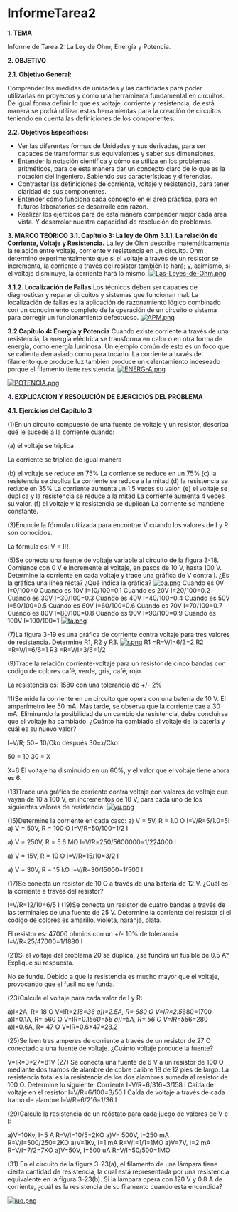 # InformeTarea2
**1. TEMA**

Informe de Tarea 2: La Ley de Ohm; Energía y Potencia.

**2. OBJETIVO**

**2.1. Objetivo General:**

Comprender las medídas de unidades y las cantidades para poder utilizarlas en proyectos y como una herramienta fundamental en circuitos. De igual forma definir lo que es voltaje, corriente y resistencia, de está manera se podrá utilizar estas herramientas para la creación de circuitos teniendo en cuenta las definiciones de los componentes.

**2.2. Objetivos Específicos:**

- Ver las diferentes formas de Unidades y sus derivadas, para ser capaces de transformar sus equivalentes y saber sus dimensiones. 
- Entender la notación científica y cómo se utiliza en los problemas aritméticos, para de esta manera dar un concepto claro de lo que es la notación del ingeniero. Sabiendo sus características y diferencias.
- Contrastar las definiciones de corriente, voltaje y resistencia, para tener claridad de sus componentes.
- Entender cómo funciona cada concepto en el área práctica, para en futuros laboratorios se desarrolle con razón.
- Realizar los ejercicos para de esta manera compender mejor cada área vista. Y desarrolar nuestra capacidad de resolución de problemas. 

**3. MARCO TEÓRICO**
**3.1. Capítulo 3: La ley de Ohm**
**3.1.1.  La relación de Corriente, Voltaje y Resistencia.**
La ley de Ohm describe matemáticamente la relación entre voltaje, corriente y resistencia
en un circuito. Ohm determinó experimentalmente que si el voltaje a través de un resistor se incrementa, la corriente a través del resistor también lo hará; y, asimismo, si el voltaje disminuye, la corriente hará lo mismo.
[![Las-Leyes-de-Ohm.png](https://i.postimg.cc/JzqpP2nG/Las-Leyes-de-Ohm.png)](https://postimg.cc/FYYbKG04)

**3.1.2. Localización de Fallas**
Los técnicos deben ser capaces de diagnosticar y reparar circuitos y sistemas que funcionan mal. La localización de fallas es la aplicación de razonamiento lógico combinado con un conocimiento completo de la operación de un circuito o sistema para corregir un funcionamiento defectuoso.
[![APM.png](https://i.postimg.cc/1RFhJyZX/APM.png)](https://postimg.cc/MXzFG2HJ)

**3.2 Capítulo 4: Energía y Potencia**
Cuando existe corriente a través de una resistencia, la energía eléctrica se transforma en calor o en otra forma de energía, como energía luminosa. Un ejemplo común de esto es un foco que se calienta demasiado como para tocarlo. La corriente a través del filamento que produce luz también produce un calentamiento indeseado porque el filamento tiene resistencia.
[![ENERG-A.png](https://i.postimg.cc/D0DyL6VZ/ENERG-A.png)](https://postimg.cc/V0q8cjkQ)

[![POTENCIA.png](https://i.postimg.cc/qvGYhRHh/POTENCIA.png)](https://postimg.cc/tsYD89Tp)

**4. EXPLICACIÓN Y RESOLUCIÓN DE EJERCICIOS DEL PROBLEMA**

**4.1. Ejercicios del Capítulo 3**

(1)En un circuito compuesto de una fuente de voltaje y un resistor, describa qué le sucede a la corriente cuando:

(a)	el voltaje se triplica

La corriente se triplica de igual manera

(b)	el voltaje se reduce en 75%
La corriente se reduce en un 75%
(c)	la resistencia se duplica
La corriente se reduce a la mitad
(d)	la resistencia se reduce en 35%
La corriente aumenta un 1.5 veces su valor.
(e)	el voltaje se duplica y la resistencia se reduce a la mitad
La corriente aumenta 4 veces su valor.
(f)	el voltaje y la resistencia se duplican
La corriente se mantiene constante.

(3)Enuncie la fórmula utilizada para encontrar V cuando los valores de I y R son conocidos.

La fórmula es: V = IR

(5)Se conecta una fuente de voltaje variable al circuito de la figura 3-18. Comience con 0 V e incremente el voltaje, en pasos de 10 V, hasta 100 V. Determine la corriente en cada voltaje y trace una gráfica de V contra I. ¿Es la gráfica una línea recta? ¿Qué indica la gráfica?
[![pa.png](https://i.postimg.cc/x8HVLZX8/pa.png)](https://postimg.cc/2LztD2FN)
	Cuando es 0V
I=0/100=0
	Cuando es 10V
I=10/100=0.1
	Cuando es 20V
I=20/100=0.2
	Cuando es 30V
I=30/100=0.3
	Cuando es 40V
I=40/100=0.4
	Cuando es 50V
I=50/100=0.5
	Cuando es 60V
I=60/100=0.6
	Cuando es 70V
I=70/100=0.7
	Cuando es 80V
I=80/100=0.8
	Cuando es 90V
I=90/100=0.9
	Cuando es 100V
I=100/100=1
[![ta.png](https://i.postimg.cc/Qdn2Fsts/ta.png)](https://postimg.cc/G4G7fWGS)

(7)La figura 3-19 es una gráfica de corriente contra voltaje para tres valores de resistencia.
Determine R1, R2 y R3.
[![r.png](https://i.postimg.cc/TYtSsGnm/r.png)](https://postimg.cc/F7JDfMWs)
R1 =R=V/I=6/3=2
R2 =R=V/I=6/6=1
R3 =R=V/I=3/6=1/2

(9)Trace la relación corriente-voltaje para un resistor de cinco bandas con código de colores café, verde, gris, café, rojo.

La resistencia es: 1580 con una tolerancia de +/- 2%

11)Se mide la corriente en un circuito que opera con una batería de 10 V. El amperímetro lee 50 mA. Más tarde, se observa que la corriente cae a 30 mA. Eliminando la posibilidad de un cambio de resistencia, debe concluirse que el voltaje ha cambiado. ¿Cuánto ha cambiado el voltaje de la batería y cuál es su nuevo valor?

I=V/R;   50=  10/Cko    después     30=x/Cko

50     =    10
30               = X

X=6
El voltaje ha disminuido en un 60%, y el valor que el voltaje tiene ahora es 6.

(13)Trace una gráfica de corriente contra voltaje con valores de voltaje que vayan de 10 a 100 V, en incrementos de 10 V, para cada uno de los siguientes valores de resistencia:
[![yu.png](https://i.postimg.cc/8PvJKk2X/yu.png)](https://postimg.cc/LnH8hS6j)

(15)Determine la corriente en cada caso:
a) V = 5V, R = 1.0 O
I=V/R=5/1.0=5I
a) V = 50V, R = 100 O
I=V/R=50/100=1/2 I

a) V = 250V, R = 5.6 MO
I=V/R=250/5600000=1/224000 I

a) V = 15V, R = 10 O
I=V/R=15/10=3/2 I

a) V = 30V, R = 15 kO
I=V/R=30/15000=1/500 I

(17)Se conecta un resistor de 10 O a través de una batería de 12 V. ¿Cuál es la corriente a través del resistor?

I=V/R=12/10=6/5 I
(19)Se conecta un resistor de cuatro bandas a través de las terminales de una fuente de 25 V. Determine la corriente del resistor si el código de colores es amarillo, violeta, naranja, plata.

El resistor es: 47000 ohmios con un +/- 10% de tolerancia
I=V/R=25/47000=1/1880 I

(21)Si el voltaje del problema 20 se duplica, ¿se fundirá un fusible de 0.5 A? Explique su respuesta.

No se funde. Debido a que la resistencia es mucho mayor que el voltaje, provocando que el fusil no se funda.

(23)Calcule el voltaje para cada valor de I y R:

a)I=2A, R= 18 O
V=IR=2*18=36
a)I=2.5A, R= 680 O
V=IR=2.5*680=1700
a)I=0.1A, R= 560 O
V=IR=0.1*560=56
a)I=5A, R= 56 O
V=IR=5*56=280
a)I=0.6A, R= 47 O
V=IR=0.6*47=28.2

(25)Se leen tres amperes de corriente a través de un resistor de 27 O conectado a una fuente de voltaje. ¿Cuánto voltaje produce la fuente?

V=IR=3*27=81V
(27) Se conecta una fuente de 6 V a un resistor de 100 O mediante dos tramos de alambre de cobre calibre 18 de 12 pies de largo. La resistencia total es la resistencia de los dos alambres sumada al resistor de
100 O. Determine lo siguiente:
	Corriente
I=V/R=6/316=3/158 I
	Caída de voltaje en el resistor
I=V/R=6/100=3/50 I
	Caída de voltaje a través de cada tramo de alambre
I=V/R=6/216=1/36 I

(29)Calcule la resistencia de un reóstato para cada juego de valores de V e I:

a)V=10Kv, I=5 A
R=V/I=10/5=2KO
a)V= 500V, I=250 mA
R=V/I=500/250=2KO
a)V=1Kv, I=1 mA
R=V/I=1/1=1MO
a)V=7V, I=2 mA
R=V/I=7/2=7KO
a)V=50V, I=500 uA
R=V/I=50/500=1MO

(31) En el circuito de la figura 3-23(a), el filamento de una lámpara tiene cierta cantidad de resistencia, la cual está representada por una resistencia equivalente en la figura 3-23(b). Si la lámpara opera con 120 V y 0.8 A de corriente, ¿cuál es la resistencia de su filamento cuando está encendida?

[![iuo.png](https://i.postimg.cc/sgRKfg7b/iuo.png)](https://postimg.cc/fJBYBZHv)
